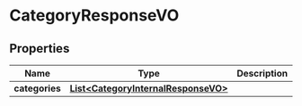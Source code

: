 
# CategoryResponseVO

## Properties
Name | Type | Description | Notes
------------ | ------------- | ------------- | -------------
**categories** | [**List&lt;CategoryInternalResponseVO&gt;**](CategoryInternalResponseVO.md) |  |  [optional]